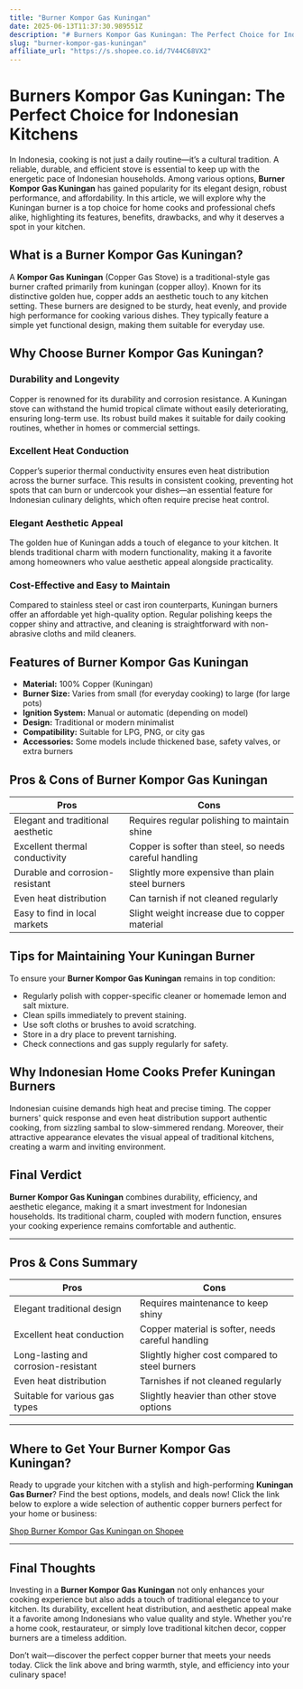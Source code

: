 ```yaml
---
title: "Burner Kompor Gas Kuningan"
date: 2025-06-13T11:37:30.989551Z
description: "# Burners Kompor Gas Kuningan: The Perfect Choice for Indonesian Kitchens..."
slug: "burner-kompor-gas-kuningan"
affiliate_url: "https://s.shopee.co.id/7V44C68VX2"
---
```

# Burners Kompor Gas Kuningan: The Perfect Choice for Indonesian Kitchens

In Indonesia, cooking is not just a daily routine—it’s a cultural tradition. A reliable, durable, and efficient stove is essential to keep up with the energetic pace of Indonesian households. Among various options, **Burner Kompor Gas Kuningan** has gained popularity for its elegant design, robust performance, and affordability. In this article, we will explore why the Kuningan burner is a top choice for home cooks and professional chefs alike, highlighting its features, benefits, drawbacks, and why it deserves a spot in your kitchen.

## What is a Burner Kompor Gas Kuningan?

A **Kompor Gas Kuningan** (Copper Gas Stove) is a traditional-style gas burner crafted primarily from kuningan (copper alloy). Known for its distinctive golden hue, copper adds an aesthetic touch to any kitchen setting. These burners are designed to be sturdy, heat evenly, and provide high performance for cooking various dishes. They typically feature a simple yet functional design, making them suitable for everyday use.

## Why Choose Burner Kompor Gas Kuningan?

### Durability and Longevity

Copper is renowned for its durability and corrosion resistance. A Kuningan stove can withstand the humid tropical climate without easily deteriorating, ensuring long-term use. Its robust build makes it suitable for daily cooking routines, whether in homes or commercial settings.

### Excellent Heat Conduction

Copper’s superior thermal conductivity ensures even heat distribution across the burner surface. This results in consistent cooking, preventing hot spots that can burn or undercook your dishes—an essential feature for Indonesian culinary delights, which often require precise heat control.

### Elegant Aesthetic Appeal

The golden hue of Kuningan adds a touch of elegance to your kitchen. It blends traditional charm with modern functionality, making it a favorite among homeowners who value aesthetic appeal alongside practicality.

### Cost-Effective and Easy to Maintain

Compared to stainless steel or cast iron counterparts, Kuningan burners offer an affordable yet high-quality option. Regular polishing keeps the copper shiny and attractive, and cleaning is straightforward with non-abrasive cloths and mild cleaners.

## Features of Burner Kompor Gas Kuningan

- **Material:** 100% Copper (Kuningan)
- **Burner Size:** Varies from small (for everyday cooking) to large (for large pots)
- **Ignition System:** Manual or automatic (depending on model)
- **Design:** Traditional or modern minimalist
- **Compatibility:** Suitable for LPG, PNG, or city gas
- **Accessories:** Some models include thickened base, safety valves, or extra burners

## Pros & Cons of Burner Kompor Gas Kuningan

| **Pros**                               | **Cons**                             |
|----------------------------------------|-------------------------------------|
| Elegant and traditional aesthetic    | Requires regular polishing to maintain shine |
| Excellent thermal conductivity       | Copper is softer than steel, so needs careful handling |
| Durable and corrosion-resistant      | Slightly more expensive than plain steel burners |
| Even heat distribution               | Can tarnish if not cleaned regularly |
| Easy to find in local markets        | Slight weight increase due to copper material |

## Tips for Maintaining Your Kuningan Burner

To ensure your **Burner Kompor Gas Kuningan** remains in top condition:

- Regularly polish with copper-specific cleaner or homemade lemon and salt mixture.
- Clean spills immediately to prevent staining.
- Use soft cloths or brushes to avoid scratching.
- Store in a dry place to prevent tarnishing.
- Check connections and gas supply regularly for safety.

## Why Indonesian Home Cooks Prefer Kuningan Burners

Indonesian cuisine demands high heat and precise timing. The copper burners' quick response and even heat distribution support authentic cooking, from sizzling sambal to slow-simmered rendang. Moreover, their attractive appearance elevates the visual appeal of traditional kitchens, creating a warm and inviting environment.

## Final Verdict

**Burner Kompor Gas Kuningan** combines durability, efficiency, and aesthetic elegance, making it a smart investment for Indonesian households. Its traditional charm, coupled with modern function, ensures your cooking experience remains comfortable and authentic.

---

## Pros & Cons Summary

| **Pros**                                   | **Cons**                                         |
|--------------------------------------------|--------------------------------------------------|
| Elegant traditional design               | Requires maintenance to keep shiny             |
| Excellent heat conduction                  | Copper material is softer, needs careful handling |
| Long-lasting and corrosion-resistant     | Slightly higher cost compared to steel burners |
| Even heat distribution                     | Tarnishes if not cleaned regularly            |
| Suitable for various gas types             | Slightly heavier than other stove options     |

---

## Where to Get Your Burner Kompor Gas Kuningan?

Ready to upgrade your kitchen with a stylish and high-performing **Kuningan Gas Burner**? Find the best options, models, and deals now! Click the link below to explore a wide selection of authentic copper burners perfect for your home or business:

[Shop Burner Kompor Gas Kuningan on Shopee](https://s.shopee.co.id/7V44C68VX2)

---

## Final Thoughts

Investing in a **Burner Kompor Gas Kuningan** not only enhances your cooking experience but also adds a touch of traditional elegance to your kitchen. Its durability, excellent heat distribution, and aesthetic appeal make it a favorite among Indonesians who value quality and style. Whether you're a home cook, restaurateur, or simply love traditional kitchen decor, copper burners are a timeless addition.

Don’t wait—discover the perfect copper burner that meets your needs today. Click the link above and bring warmth, style, and efficiency into your culinary space!